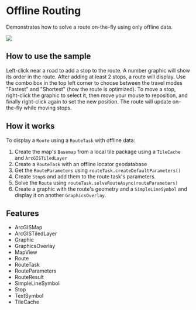 <h1>Offline Routing</h1>

<p>Demonstrates how to solve a route on-the-fly using only offline data.</p>

<p><img src="OfflineRouting.gif"/></p>

<h2>How to use the sample</h2>

<p>Left-click near a road to add a stop to the route. A number graphic will show its order in the route. After 
adding at least 2 stops, a route will display. Use the combo box in the top left corner to choose between the travel 
modes "Fastest" and "Shortest" (how the route is optimized). To move a stop, right-click the graphic to select it, 
then move your mouse to reposition, and finally right-click again to set the new position. The route will update 
on-the-fly while moving stops.</p>

<h2>How it works</h2>

<p>To display a <code>Route</code> using a <code>RouteTask</code> with offline data:</p>

<ol>
  <li>Create the map's <code>Basemap</code> from a local tile package using a <code>TileCache</code> and <code>ArcGISTiledLayer</code></li>
  <li>Create a <code>RouteTask</code> with an offline locator geodatabase</li>
  <li>Get the <code>RouteParameters</code> using <code>routeTask.createDefaultParameters()</code></li>
  <li>Create <code>Stop</code>s and add them to the route task's parameters.</li>
  <li>Solve the <code>Route</code> using <code>routeTask.solveRouteAsync(routeParameters)</code></li>
  <li>Create a graphic with the route's geometry and a <code>SimpleLineSymbol</code> and display it on another 
  <code>GraphicsOverlay</code>.</li>
</ol>

<h2>Features</h2>

<ul>
  <li>ArcGISMap</li>
  <li>ArcGISTiledLayer</li>
  <li>Graphic</li>
  <li>GraphicsOverlay</li>
  <li>MapView</li>
  <li>Route</li>
  <li>RouteTask</li>
  <li>RouteParameters</li>
  <li>RouteResult</li>
  <li>SimpleLineSymbol</li>
  <li>Stop</li>
  <li>TextSymbol</li>
  <li>TileCache</li>
</ul>
